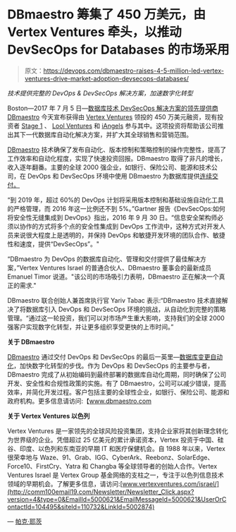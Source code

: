 # DBmaestro 筹集了 450 万美元，由 Vertex Ventures 牵头，以推动 DevSecOps for Databases 的市场采用

> 原文：<https://devops.com/dbmaestro-raises-4-5-million-led-vertex-ventures-drive-market-adoption-devsecops-databases/>

*技术提供完整的 DevOps & DevSecOps 解决方案，加速数字化转型*

Boston—2017 年 7 月 5 日—[数据库技术 DevSecOps 解决方案的领先提供商 DBmaestro](http://comm100email19.com/Newsletter/Newsletter_Click.aspx?version=4&type=0&EmailId=5000621&EmailMessageId=5000621&UserOrContactId=104495&siteId=110732&LinkId=5002875) 今天宣布获得由 [Vertex Ventures](http://comm100email19.com/Newsletter/Newsletter_Click.aspx?version=4&type=0&EmailId=5000621&EmailMessageId=5000621&UserOrContactId=104495&siteId=110732&LinkId=5002870) 领投的 450 万美元融资，现有投资者 [Stage 1](http://comm100email19.com/Newsletter/Newsletter_Click.aspx?version=4&type=0&EmailId=5000621&EmailMessageId=5000621&UserOrContactId=104495&siteId=110732&LinkId=5002871) 、 [Lool Ventures](http://comm100email19.com/Newsletter/Newsletter_Click.aspx?version=4&type=0&EmailId=5000621&EmailMessageId=5000621&UserOrContactId=104495&siteId=110732&LinkId=5002873) 和 [iAngels](http://comm100email19.com/Newsletter/Newsletter_Click.aspx?version=4&type=0&EmailId=5000621&EmailMessageId=5000621&UserOrContactId=104495&siteId=110732&LinkId=5002872) 参与其中。这项投资将帮助该公司推出其下一代数据库自动化解决方案，并扩大其全球销售和营销范围。

[DBmaestro](http://comm100email19.com/Newsletter/Newsletter_Click.aspx?version=4&type=0&EmailId=5000621&EmailMessageId=5000621&UserOrContactId=104495&siteId=110732&LinkId=5002875) 技术确保了发布自动化、版本控制和策略控制的操作完整性，提高了工作效率和自动化程度，实现了快速投资回报。DBmaestro 取得了非凡的增长，收入逐年翻番。主要的全球 2000 强企业，如银行、保险公司、能源和技术公司，在 DevOps 和 DevSecOps 环境中使用 DBmaestro 为数据库提供[连续交付。](http://comm100email19.com/Newsletter/Newsletter_Click.aspx?version=4&type=0&EmailId=5000621&EmailMessageId=5000621&UserOrContactId=104495&siteId=110732&LinkId=5002869)

“到 2019 年，超过 60%的 DevOps 计划将采用版本控制和基础设施自动化工具的严格管理，而 2016 年这一比例还不到 5%。”Gartner 报告《DevSecOps:如何将安全性无缝集成到 DevOps》指出，2016 年 9 月 30 日。“信息安全架构师必须以协作的方式将多个点的安全性集成到 DevOps 工作流中，这种方式对开发人员来说很大程度上是透明的，并保持 DevOps 和敏捷开发环境的团队合作、敏捷性和速度，提供“DevSecOps”。"

“DBmaestro 为 DevOps 的数据库自动化、管理和交付提供了最佳解决方案，”Vertex Ventures Israel 的普通合伙人、DBmaestro 董事会的最新成员 Emanuel Timor 说道。"该公司的市场吸引力表明，DBmaestro 正在解决一个真正的需求."

DBmaestro 联合创始人兼首席执行官 Yariv Tabac 表示:“DBmaestro 技术直接解决了将数据库引入 DevOps 和 DevSecOps 环境的挑战，从自动化到完整的策略管理。“通过这一轮投资，我们可以对市场产生重大影响，支持我们的全球 2000 强客户实现数字化转型，并让更多组织享受更快的上市时间。”

**关于 DBmaestro**

[DBmaestro](http://comm100email19.com/Newsletter/Newsletter_Click.aspx?version=4&type=0&EmailId=5000621&EmailMessageId=5000621&UserOrContactId=104495&siteId=110732&LinkId=5002875) 通过交付 DevOps 和 DevSecOps 的最后一英里—[数据库变更自动化](http://comm100email19.com/Newsletter/Newsletter_Click.aspx?version=4&type=0&EmailId=5000621&EmailMessageId=5000621&UserOrContactId=104495&siteId=110732&LinkId=5002868)，加快数字化转型的步伐。作为 DevOps 和 DevSecOps 的主要参与者，DBmaestro 完成了从初始编码到最终部署的数据库自动化周期，同时确保了公司开发、安全性和合规性政策的实施。有了 DBmaestro，公司可以减少错误，提高效率，并简化开发过程。客户包括主要的全球性企业，如银行、保险公司、能源和政府机构。更多信息请访问:【www.dbmaestro.com 

**关于 Vertex Ventures 以色列**

Vertex Ventures 是一家领先的全球风险投资集团，支持企业家将其创新理念转化为世界级的企业。凭借超过 25 亿美元的累计承诺资本，Vertex 投资于中国、硅谷、印度、以色列和东南亚的早期 IT 和医疗保健机会。自 1988 年以来，Vertex 很荣幸地与 Waze、91、Grab、IGG、CyberArk、Reebonz、SolarEdge、Force10、FirstCry、Yatra 和 Changba 等全球领导者的创始人合作。Vertex Ventures Israel 是 Vertex Group 基金网络的支柱之一，专注于以色列信息技术领域的早期机会。了解更多信息，请访问:[www.vertexventures.com/israel/](http://comm100email19.com/Newsletter/Newsletter_Click.aspx?version=4&type=0&EmailId=5000621&EmailMessageId=5000621&UserOrContactId=104495&siteId=110732&LinkId=5002874)

— [帕克·耶茨](https://devops.com/author/parkerdevops-com/)